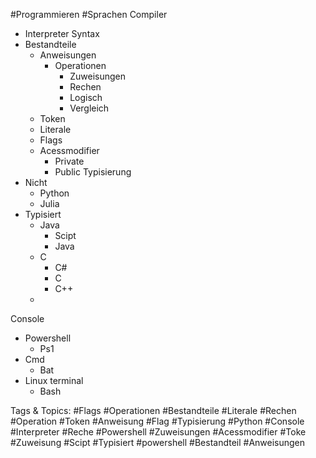  #Programmieren #Sprachen Compiler
  - Interpreter
 Syntax
  - Bestandteile
    - Anweisungen
      - Operationen
        - Zuweisungen 
        - Rechen
        - Logisch 
        - Vergleich
    - Token
    - Literale
    - Flags
    - Acessmodifier
      - Private
      - Public
 Typisierung 
  - Nicht
    - Python
    - Julia
  - Typisiert
    - Java
      - Scipt
      - Java
    - C
      - C#
      - C
      - C++
    - 
 Console
  - Powershell
    - Ps1
  - Cmd
    - Bat
  - Linux terminal 
    - Bash

   Tags & Topics:
   #Flags
   #Operationen
   #Bestandteile
   #Literale
   #Rechen
   #Operation
   #Token
   #Anweisung
   #Flag
   #Typisierung
   #Python
   #Console
   #Interpreter
   #Reche
   #Powershell
   #Zuweisungen
   #Acessmodifier
   #Toke
   #Zuweisung
   #Scipt
   #Typisiert
   #powershell
   #Bestandteil
   #Anweisungen